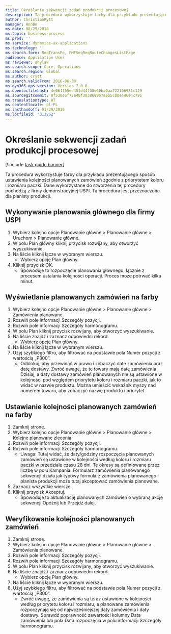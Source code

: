 ```yaml
---
title: Określanie sekwencji zadań produkcji procesowej
description: Ta procedura wykorzystuje farby dla przykładu prezentującego sposób ustawienia kolejności planowanych zamówień zgodnie z priorytetem koloru i rozmiaru paczki.
author: ChristianRytt
manager: AnnBe
ms.date: 08/29/2018
ms.topic: business-process
ms.prod: ''
ms.service: dynamics-ax-applications
ms.technology: ''
ms.search.form: ReqTransPo, PMFSeqReqRouteChangesListPage
audience: Application User
ms.reviewer: shylaw
ms.search.scope: Core, Operations
ms.search.region: Global
ms.author: crytt
ms.search.validFrom: 2016-06-30
ms.dyn365.ops.version: Version 7.0.0
ms.openlocfilehash: 4e064f55ed451d44f58e60ba0aa722166981c129
ms.sourcegitcommit: 0f530e5f72a40f383868957a6b5cb0e446e4c795
ms.translationtype: HT
ms.contentlocale: pl-PL
ms.lasthandoff: 01/29/2019
ms.locfileid: "312262"
---
```

# <a name="sequence-production-jobs-for-process-manufacturing"></a>Określanie sekwencji zadań produkcji procesowej

[!include [task guide banner](../../includes/task-guide-banner.md)]

Ta procedura wykorzystuje farby dla przykładu prezentującego sposób ustawienia kolejności planowanych zamówień zgodnie z priorytetem koloru i rozmiaru paczki. Dane wykorzystane do stworzenia tej procedury pochodzą z firmy demonstracyjnej USPI. Ta procedura jest przeznaczona dla planisty produkcji.


## <a name="run-master-planning-for-uspi"></a>Wykonywanie planowania głównego dla firmy USPI
1. Wybierz kolejno opcje Planowanie główne > Planowanie główne > Uruchom > Planowanie główne.
2. W polu Plan główny kliknij przycisk rozwijany, aby otworzyć wyszukiwanie.
3. Na liście kliknij łącze w wybranym wierszu.
    * Wybierz opcję Plan główny.  
4. Kliknij przycisk OK.
    * Spowoduje to rozpoczęcie planowania głównego, łącznie z procesem ustalania kolejności operacji. Proces może potrwać kilka minut.  

## <a name="view-planned-orders-for-the-paint-products"></a>Wyświetlanie planowanych zamówień na farby
1. Wybierz kolejno opcje Planowanie główne > Planowanie główne > Zamówienia planowane.
2. Rozwiń pole informacji Szczegóły pozycji.
3. Rozwiń pole informacji Szczegóły harmonogramu.
4. W polu Plan kliknij przycisk rozwijany, aby otworzyć wyszukiwanie.
5. Na liście znajdź i zaznacz odpowiedni rekord.
    * Wybierz opcję Plan główny.  
6. Na liście kliknij łącze w wybranym wierszu.
7. Użyj szybkiego filtru, aby filtrować na podstawie pola Numer pozycji z wartością „P300”.
    * Odblokuj, aby przewinąć w prawo i zobaczyć datę zamówienia oraz datę dostawy. Zwróć uwagę, że te towary mają datę zamówienia Dzisiaj, a daty dostawy zamówień planowanych nie są ustawione w kolejności pod względem priorytetu koloru i rozmiaru paczki, jak to widać w nazwie produktu. Można umieścić wskaźnik myszy nad numerem towaru, aby zobaczyć nazwę produktu i priorytet.  

## <a name="sequence-planned-orders-for-paint"></a>Ustawianie kolejności planowanych zamówień na farby
1. Zamknij stronę.
2. Wybierz kolejno opcje Planowanie główne > Planowanie główne > Kolejne planowane zlecenia.
3. Rozwiń pole informacji Szczegóły pozycji.
4. Rozwiń pole informacji Szczegóły harmonogramu.
    * Uwaga: Tutaj widać, że daty/godziny rozpoczęcia planowanych zamówień są ustawione w kolejności według koloru i rozmiaru paczki w przedziale czasu 28 dni. Te okresy są definiowane przez liczbę w polu Kampania. Formularz zamówienia planowanego sekwencji działa jak typowy formularz zamówienia planowanego i planista produkcji może tutaj akceptować zamówienia planowane.  
5. Zaznacz wszystkie wiersze.
6. Kliknij przycisk Akceptuj.
    * Spowoduje to aktualizację planowanych zamówień o wybraną akcję sekwencji Opóźnij lub Przejdź dalej.  

## <a name="verify-the-sequence-of-the-planned-orders"></a>Weryfikowanie kolejności planowanych zamówień
1. Zamknij stronę.
2. Wybierz kolejno opcje Planowanie główne > Planowanie główne > Zamówienia planowane.
3. Rozwiń pole informacji Szczegóły pozycji.
4. Rozwiń pole informacji Szczegóły harmonogramu.
5. W polu Plan kliknij przycisk rozwijany, aby otworzyć wyszukiwanie.
6. Na liście znajdź i zaznacz odpowiedni rekord.
    * Wybierz opcję Plan główny.  
7. Na liście kliknij łącze w wybranym wierszu.
8. Użyj szybkiego filtru, aby filtrować na podstawie pola Numer pozycji z wartością „P300”.
    * Zwróć uwagę, że zamówienia są teraz ustawione w kolejności według priorytetu koloru i rozmiaru, a planowane zamówienia rozpoczynają się od najwcześniejszej daty zamówienia i daty dostawy. Sprawdź poprawność zawartości kolumny Data zamówienia lub pola Data rozpoczęcia w polu informacji Szczegóły harmonogramu.  


